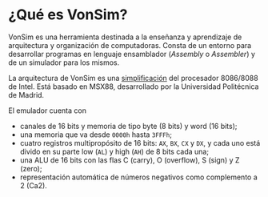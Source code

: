 # ¿Qué es VonSim?

VonSim es una herramienta destinada a la enseñanza y aprendizaje de arquitectura y organización de computadoras. Consta de un entorno para desarrollar programas en lenguaje ensamblador (_Assembly_ o _Assembler_) y de un simulador para los mismos.

La arquitectura de VonSim es una [simplificación](/diferencias-con-la-realidad) del procesador 8086/8088 de Intel. Está basado en MSX88, desarrollado por la Universidad Politécnica de Madrid.

El emulador cuenta con

- canales de 16 bits y memoria de tipo byte (8 bits) y word (16 bits);
- una memoria que va desde `0000h` hasta `3FFFh`;
- cuatro registros multipropósito de 16 bits: `AX`, `BX`, `CX` y `DX`, y cada uno está divido en su parte low (`AL`) y high (`AH`) de 8 bits cada una;
- una ALU de 16 bits con las flas C (carry), O (overflow), S (sign) y Z (zero);
- representación automática de números negativos como complemento a 2 (Ca2).
